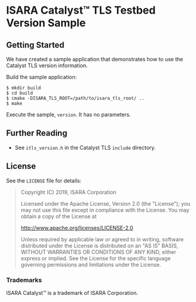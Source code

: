 
# ISARA Catalyst™ TLS Testbed Version Sample

## Getting Started

We have created a sample application that demonstrates how to use the
Catalyst TLS version information.

Build the sample application:

```
$ mkdir build
$ cd build
$ cmake -DISARA_TLS_ROOT=/path/to/isara_tls_root/ ..
$ make
```

Execute the sample, `version`. It has no parameters.

## Further Reading

* See `itls_version.h` in the Catalyst TLS `include` directory.

## License

See the `LICENSE` file for details:

> Copyright (C) 2019, ISARA Corporation
> 
> Licensed under the Apache License, Version 2.0 (the "License");
> you may not use this file except in compliance with the License.
> You may obtain a copy of the License at
> 
> http://www.apache.org/licenses/LICENSE-2.0
> 
> Unless required by applicable law or agreed to in writing, software
> distributed under the License is distributed on an "AS IS" BASIS,
> WITHOUT WARRANTIES OR CONDITIONS OF ANY KIND, either express or implied.
> See the License for the specific language governing permissions and
> limitations under the License.

### Trademarks

ISARA Catalyst™ is a trademark of ISARA Corporation.

